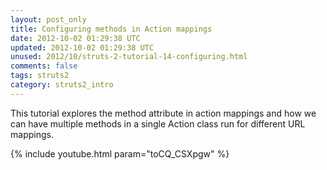 ```yaml
---           
layout: post_only
title: Configuring methods in Action mappings
date: 2012-10-02 01:29:38 UTC
updated: 2012-10-02 01:29:38 UTC
unused: 2012/10/struts-2-tutorial-14-configuring.html
comments: false
tags: struts2
category: struts2_intro
---
```


This tutorial explores the method attribute in action mappings and how we can have multiple methods in a single Action class run for different URL mappings.

{% include youtube.html param="toCQ_CSXpgw" %}